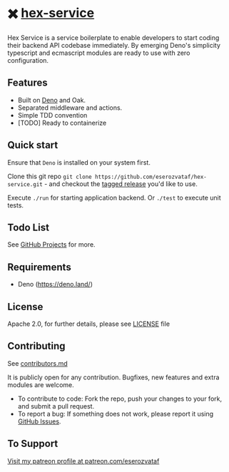 # ✖️ [hex-service](https://github.com/eserozvataf/hex-service)

Hex Service is a service boilerplate to enable developers to start coding their backend API
codebase immediately. By emerging Deno's simplicity typescript and ecmascript modules are
ready to use with zero configuration.


## Features

* Built on [Deno](https://deno.land) and Oak.
* Separated middleware and actions.
* Simple TDD convention
* [TODO] Ready to containerize


## Quick start

Ensure that `Deno` is installed on your system first.

Clone this git repo `git clone
   https://github.com/eserozvataf/hex-service.git` - and checkout the [tagged
   release](https://github.com/eserozvataf/hex-service/releases) you'd like to
   use.

Execute `./run` for starting application backend.
Or `./test` to execute unit tests.


## Todo List

See [GitHub Projects](https://github.com/eserozvataf/hex-service/projects) for more.


## Requirements

* Deno (https://deno.land/)


## License

Apache 2.0, for further details, please see [LICENSE](LICENSE) file


## Contributing

See [contributors.md](contributors.md)

It is publicly open for any contribution. Bugfixes, new features and extra modules are welcome.

* To contribute to code: Fork the repo, push your changes to your fork, and submit a pull request.
* To report a bug: If something does not work, please report it using [GitHub Issues](https://github.com/eserozvataf/hex-service/issues).


## To Support

[Visit my patreon profile at patreon.com/eserozvataf](https://www.patreon.com/eserozvataf)
